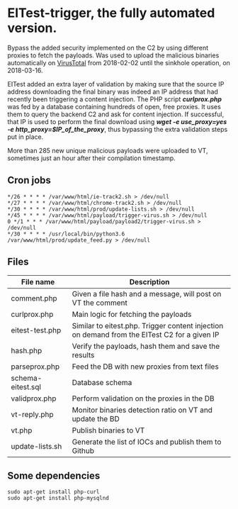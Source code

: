 # EITest-trigger, the fully automated version.
Bypass the added security implemented on the C2 by using different proxies to fetch the payloads. Was used to upload the malicious binaries automatically on [VirusTotal](https://www.virustotal.com/gui/user/V1rgul3/) from 2018-02-02 until the sinkhole operation, on 2018-03-16.

EITest added an extra layer of validation by making sure that the source IP address downloading the final binary was indeed an IP address that had recently been triggering a content injection. The PHP script ***curlprox.php*** was fed by a database containing hundreds of open, free proxies. It uses them to query the backend C2 and ask for content injection. If successful, that IP is used to perform the final download using ***wget -e use_proxy=yes -e http_proxy=$IP_of_the_proxy***, thus bypassing the extra validation steps put in place. 

More than 285 new unique malicious payloads were uploaded to VT, sometimes just an hour after their compilation timestamp.


## Cron jobs
```
*/26 * * * * /var/www/html/ie-track2.sh > /dev/null
*/27 * * * * /var/www/html/chrome-track2.sh > /dev/null
*/30 * * * * /var/www/html/prod/update-lists.sh > /dev/null
*/45 * * * * /var/www/html/payload/trigger-virus.sh > /dev/null
0 */1 * * * /var/www/html/payload/payload2/trigger-virus.sh > /dev/null
*/30 * * * * /usr/local/bin/python3.6 /var/www/html/prod/update_feed.py > /dev/null
```
## Files

| File name     | Description           |
| ------------- | -------------         |
| comment.php   | Given a file hash and a message, will post on VT the comment |
| curlprox.php  | Main logic for fetching the payloads |
| eitest-test.php | Similar to eitest.php. Trigger content injection on demand from the EITest C2 for a given IP |
| hash.php | Verify the payloads, hash them and save the results |
| parseprox.php | Feed the DB with new proxies from text files |
| schema-eitest.sql | Database schema |
| validprox.php | Perform validation on the proxies in the DB |
| vt-reply.php | Monitor binaries detection ratio on VT and update the BD |
| vt.php | Publish binaries to VT |
| update-lists.sh | Generate the list of IOCs and publish them to Github |

## Some dependencies
```
sudo apt-get install php-curl
sudo apt-get install php-mysqlnd
```
